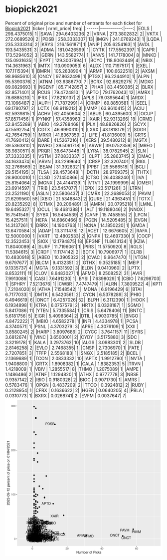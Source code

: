 # biopick2021
Percent of original price and number of entrants for each ticket for [Biopick2021](https://twitter.com/hashtag/Biopick2021)
|ticker |  nrml_price| freq|
|:------|-----------:|----:|
|EOLS   | 298.4375015|    1|
|SAVA   | 294.6403236|    2|
|VRNA   | 273.3802832|    2|
|VKTX   | 272.0689520|    2|
|PDSB   | 258.3333307|   13|
|IMGN   | 241.0769243|    1|
|LQDA   | 235.3333314|    2|
|KRYS   | 216.1561871|    1|
|ANIP   | 205.6254163|    1|
|AVDL   | 193.5435531|    3|
|ADMA   | 181.0426599|    1|
|CYTK   | 177.5562397|    1|
|CAPR   | 173.5294052|    3|
|GERN   | 143.5582774|    1|
|ANVS   | 141.7178004|    8|
|MNKD   | 135.0931635|    1|
|EYPT   | 129.3007694|    1|
|BCYC   | 118.9062449|    4|
|NBIX   | 114.3631963|    1|
|IMTX   | 113.0909053|    6|
|ALDX   | 110.7197517|    1|
|EXEL   | 107.1115394|    1|
|BMRN   | 105.2838904|    1|
|ARMP   | 100.6622510|    2|
|AXSM   |  98.9685610|    3|
|ONCY   |  97.8632498|    1|
|PTGX   |  96.2244910|    1|
|ALPN   |  95.5390376|    2|
|ATNM   |  93.6386770|    7|
|BCRX   |  92.6829275|    7|
|MDXG   |  89.0829693|    1|
|NGENF  |  85.7142857|    2|
|PHAR   |  83.4450385|    2|
|BLRX   |  82.8571401|    3|
|RCUS   |  79.4724810|    1|
|APTO   |  79.1762043|   12|
|AMRX   |  78.6885210|    1|
|IFRX   |  77.8210137|    2|
|APLS   |  76.0395644|    1|
|ARDX   |  73.1066487|    2|
|AUPH   |  71.7872991|    4|
|ORMP   |  69.8850581|    1|
|SEEL   |  69.1780797|    2|
|LCTX   |  68.9119212|    3|
|IMMP   |  63.9610415|    2|
|ACIU   |  62.5939815|    1|
|ACHV   |  62.4050604|    2|
|ABUS   |  60.4395600|    3|
|OCUP   |  57.8571456|    1|
|PYNKF  |  57.4358963|    2|
|XAIR   |  52.9313266|   18|
|CRMD   |  52.8455289|    1|
|ABIO   |  49.2788468|    1|
|PLX    |  48.8826826|    2|
|SCYX   |  47.5592754|    1|
|CDTX   |  46.6990310|    1|
|LXRX   |  43.1818179|    2|
|SDGR   |  42.7654759|    1|
|MRKR   |  41.8367359|    2|
|LIFE   |  41.8136009|    5|
|GRTS   |  41.7690412|    6|
|DARE   |  41.5267216|    1|
|XERS   |  39.5480212|    8|
|MGTX   |  39.5363810|    1|
|NWBO   |  39.5061718|    9|
|ARWR   |  39.0752359|    8|
|MREO   |  38.9830511|    8|
|PRQR   |  38.6473448|    1|
|LYRA   |  38.0782945|    2|
|SLN    |  37.3333335|    1|
|VSTM   |  37.0833337|    3|
|CLPT   |  35.2863745|    3|
|DMAC   |  34.1633474|    6|
|ARVN   |  33.2299640|    1|
|CRSP   |  32.3207401|    1|
|RIGL   |  32.2766569|    2|
|BEAM   |  31.3928321|    1|
|PPBT   |  29.5566518|    1|
|BCLI   |  29.5154195|    3|
|TLSA   |  29.4573648|    1|
|DCTH   |  28.9769375|    3|
|THTX   |  28.9000010|    1|
|CLSD   |  27.1450866|    4|
|CTSO   |  26.4038240|    1|
|IVA    |  25.8154064|    2|
|MGNX   |  24.4144139|    1|
|VTVT   |  24.1999999|    4|
|OMER   |  23.6914597|    1|
|TRIB   |  23.5457077|    1|
|EPIX   |  23.5171261|    3|
|LTRN   |  23.2521190|    1|
|ASLN   |  22.5806437|    3|
|CMRX   |  22.2689053|    2|
|PAVM   |  21.6299560|   58|
|XBIO   |  21.5348843|    2|
|QURE   |  21.4363451|    1|
|TGTX   |  20.8235292|    8|
|CTMX   |  20.2064891|    3|
|AMRN   |  20.0795218|    1|
|LMNL   |  19.6495327|    1|
|OCUL   |  19.4681388|    1|
|ALT    |  19.1188046|    2|
|NNOX   |  16.7541549|    1|
|SYBX   |  16.5454539|    2|
|CANF   |  15.7458555|    2|
|LPCN   |  15.4257511|    1|
|HEPA   |  14.6860466|    6|
|PGEN   |  14.5205485|    3|
|EVGN   |  14.3137261|    1|
|DRRX   |  14.1904763|    1|
|NCNA   |  14.1850220|    1|
|GMDA   |  13.6470584|    3|
|ADAP   |  13.3111478|   12|
|ACET   |  12.6676605|    2|
|RAFA   |  12.5000000|    1|
|VXRT   |  12.4802533|    2|
|GNPX   |  12.4697330|    3|
|COCP   |  12.3522453|    1|
|SIOX   |  12.1794875|   18|
|EPGNF  |  11.8613134|    1|
|KZIA   |  11.8040089|    4|
|SURF   |  11.7196061|    1|
|PIRS   |  11.5750920|    8|
|RGLS   |  11.5384615|    3|
|CRDF   |  11.1174142|    2|
|BDTX   |  10.7906977|    1|
|CLRB   |  10.4830918|    5|
|ABEO   |  10.3905322|    2|
|CVAC   |   9.9647470|    1|
|VTGN   |   9.6797677|    3|
|BLCM   |   9.4132351|    2|
|GTHX   |   9.3525185|    1|
|MEIP   |   9.1335737|    4|
|MGTA   |   9.1331592|    3|
|ELDN   |   9.0410960|    2|
|LPTX   |   8.8532111|   11|
|CLOV   |   8.6483027|    1|
|AFMD   |   8.2508252|   31|
|AVIR   |   7.9913088|    1|
|CASI   |   7.6491230|    1|
|BYSI   |   7.6398029|    1|
|CBIO   |   7.6298703|    1|
|SPHRY  |   7.5213676|    1|
|CWBR   |   7.4747479|    1|
|ALRN   |   7.3809522|    4|
|KPTI   |   7.2104020|    9|
|ATHA   |   7.1548542|    1|
|MDNA   |   6.9196429|    6|
|BTAI   |   6.7177033|    1|
|DMTK   |   6.5420561|    2|
|CYCN   |   6.5378289|    3|
|PHIO   |   6.4946619|    6|
|ONCT   |   6.4257026|   52|
|BLPH   |   6.3112390|    1|
|HOOK   |   6.1934898|    1|
|KTRA   |   6.0757579|    2|
|HRTX   |   6.0328187|    1|
|SGMO   |   5.8417086|   11|
|YTEN   |   5.7335584|    1|
|CRIS   |   5.6478406|   11|
|BNTC   |   5.6181756|    5|
|EIGR   |   5.4098364|    2|
|DTIL   |   4.9030785|    1|
|BNGO   |   4.8472222|    7|
|MBIO   |   4.6582278|    1|
|INFI   |   4.4334978|    1|
|PCSA   |   4.3740571|    1|
|PSNL   |   4.3703279|    3|
|APRE   |   4.3076109|    1|
|XXII   |   3.8580245|    2|
|HARP   |   3.8097686|    2|
|CYCC   |   3.7641157|   11|
|SYRS   |   3.6812674|    1|
|VINC   |   3.6500001|    2|
|CYDY   |   3.5175880|    3|
|SDC    |   3.3219178|    1|
|KALA   |   3.2973762|   10|
|ALGS   |   3.0983301|    2|
|SLDB   |   2.8146258|    2|
|EVLO   |   2.7468355|    1|
|CNSP   |   2.7306970|    1|
|FATE   |   2.7207851|    3|
|TFFP   |   2.5568183|    1|
|SNGX   |   2.5185185|    2|
|BCEL   |   2.1369689|    1|
|TCON   |   2.0833332|   10|
|APTX   |   1.9912790|    1|
|NVTA   |   1.9408800|    1|
|GRTX   |   1.8908382|    1|
|CALA   |   1.8382353|    5|
|TRVN   |   1.4218009|    1|
|VBIV   |   1.2855517|    8|
|THMO   |   1.2075089|    1|
|AMPE   |   1.1486486|    2|
|ATNF   |   1.1294820|    1|
|ATHX   |   0.9777778|    3|
|NBSE   |   0.9357142|    2|
|IBIO   |   0.9180328|    2|
|BIOC   |   0.9071730|    1|
|AMRS   |   0.5783476|    1|
|OPGN   |   0.4837209|    2|
|TTOO   |   0.3924812|    2|
|RUBY   |   0.2128954|    1|
|CFRX   |   0.1636622|    2|
|HGEN   |   0.0640205|    4|
|PBLA   |   0.0310773|    1|
|BXRX   |   0.0268741|    2|
|EVFM   |   0.0037647|    7|
![retvspicks](biopicks.png?raw=true)
